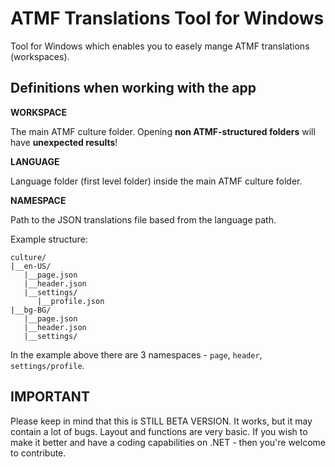 # ATMF Translations Tool for Windows

Tool for Windows which enables you to easely mange ATMF translations (workspaces). 

## Definitions when working with the app

__WORKSPACE__

The main ATMF culture folder. Opening **non ATMF-structured folders** will have **unexpected results**!

__LANGUAGE__

Language folder (first level folder) inside the main ATMF culture folder.

__NAMESPACE__

Path to the JSON translations file based from the language path.

Example structure:
```
culture/
|__en-US/
   |__page.json
   |__header.json
   |__settings/
      |__profile.json
|__bg-BG/
   |__page.json
   |__header.json
   |__settings/
```

In the example above there are 3 namespaces - ``page``, ``header``, ``settings/profile``.


## IMPORTANT

Please keep in mind that this is STILL BETA VERSION. It works, but it may contain a lot of bugs. Layout and functions are very basic. If you wish to make it better and have a coding capabilities on .NET - then you're welcome to contribute.

